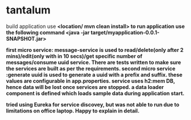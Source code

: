 # tantalum

 build application use 
 <b><location/ mvn clean install>
 to run application use the following command
 <java -jar target/myapplication-0.0.1-SNAPSHOT.jar>

first micro service: message-service is used to read/delete(only after 2 mins)/edit(only with in 10 secs)/get specific number of messages/consume uuid service. There are tests written to make sure the services are built as per the requirements.
second micro service :generate uuid is used to generate a uuid with a prefix and suffix. these values are configurable in app.properties.
service uses h2:mem DB, hence data will be lost once services are stopped.
a data loader component is defined which loads sample data during application start.


tried using Eureka for service discovey, but was not able to run due to limitations on office laptop. Happy to explain in detail.
